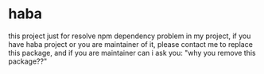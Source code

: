 haba
===========

this project just for resolve npm dependency problem in my project, if you have haba project or you are maintainer of it, please contact me to replace this package, and if you are maintainer can i ask you: "why you remove this package??"

